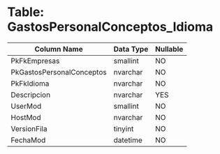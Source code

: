 # Table: GastosPersonalConceptos_Idioma

| Column Name | Data Type | Nullable |
|-------------|-----------|----------|
| PkFkEmpresas | smallint | NO |
| PkGastosPersonalConceptos | nvarchar | NO |
| PkFkIdioma | nvarchar | NO |
| Descripcion | nvarchar | YES |
| UserMod | smallint | NO |
| HostMod | nvarchar | NO |
| VersionFila | tinyint | NO |
| FechaMod | datetime | NO |
